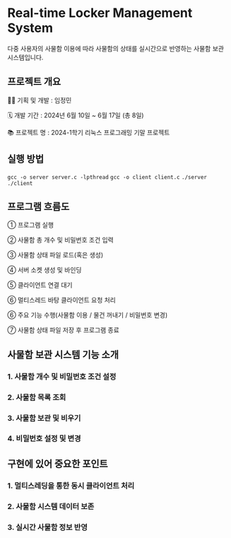 # Real-time Locker Management System

다중 사용자의 사물함 이용에 따라 사물함의 상태를 실시간으로 반영하는 사물함 보관 시스템입니다.



## 프로젝트 개요

👩‍💻 기획 및 개발 : 임정민

🗓 개발 기간 : 2024년 6월 10일 ~ 6월 17일 (총 8일)

📚 프로젝트 명 : 2024-1학기 리눅스 프로그래밍 기말 프로젝트



## 실행 방법

```gcc -o server server.c -lpthread```
```gcc -o client client.c```
```./server```
```./client```



## 프로그램 흐름도

① 프로그램 실행

② 사물함 총 개수 및 비밀번호 조건 입력

③ 사물함 상태 파일 로드(혹은 생성)

④ 서버 소켓 생성 및 바인딩

⑤ 클라이언트 연결 대기

⑥ 멀티스레드 바탕 클라이언트 요청 처리

⑥ 주요 기능 수행(사물함 이용 / 물건 꺼내기 / 비밀번호 변경)

⑦ 사물함 상태 파일 저장 후 프로그램 종료



## 사물함 보관 시스템 기능 소개

### 1. 사물함 개수 및 비밀번호 조건 설정
### 2. 사물함 목록 조회
### 3. 사물함 보관 및 비우기
### 4. 비밀번호 설정 및 변경



## 구현에 있어 중요한 포인트

### 1. 멀티스레딩을 통한 동시 클라이언트 처리
### 2. 사물함 시스템 데이터 보존
### 3. 실시간 사물함 정보 반영




